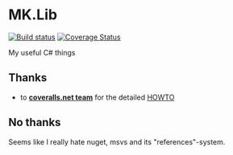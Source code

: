 # MK.Lib

[![Build status](https://ci.appveyor.com/api/projects/status/fyryakdbexnkgjwh?svg=true)](https://ci.appveyor.com/project/maxkoryukov/mk-lib)
[![Coverage Status](https://coveralls.io/repos/maxkoryukov/MK.Lib/badge.svg?branch=master&service=github)](https://coveralls.io/github/maxkoryukov/MK.Lib?branch=master)

My useful C# things

## Thanks

* to [**coveralls.net team**](https://github.com/coveralls-net/coveralls.net/graphs/contributors) for the detailed [HOWTO](https://github.com/coveralls-net/coveralls.net/wiki/CI-Integrations)

## No thanks

Seems like I really hate nuget, msvs and its "references"-system.
